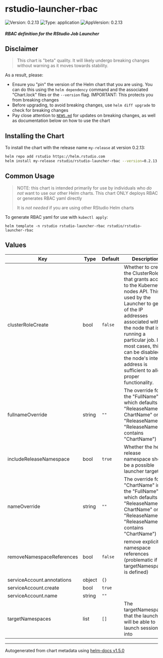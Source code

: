 # rstudio-launcher-rbac

![Version: 0.2.13](https://img.shields.io/badge/Version-0.2.13-informational?style=flat-square) ![Type: application](https://img.shields.io/badge/Type-application-informational?style=flat-square) ![AppVersion: 0.2.13](https://img.shields.io/badge/AppVersion-0.2.13-informational?style=flat-square)

#### _RBAC definition for the RStudio Job Launcher_

## Disclaimer

> This chart is "beta" quality. It will likely undergo
> breaking changes without warning as it moves towards stability.

As a result, please:
* Ensure you "pin" the version of the Helm chart that you are using. You can do
  this using the `helm dependency` command and the associated "Chart.lock" files
  or the `--version` flag. IMPORTANT: This protects you from breaking changes
* Before upgrading, to avoid breaking changes, use `helm diff upgrade` to check
  for breaking changes
* Pay close attention to [`NEWS.md`](./NEWS.md) for updates on breaking
  changes, as well as documentation below on how to use the chart

## Installing the Chart

To install the chart with the release name `my-release` at version 0.2.13:

```bash
helm repo add rstudio https://helm.rstudio.com
helm install my-release rstudio/rstudio-launcher-rbac --version=0.2.13
```

## Common Usage

> NOTE: this chart is intended primarily for use by individuals who _do not_
> want to use our other Helm charts. This chart ONLY deploys RBAC or generates RBAC yaml directly
>
> It is _not needed_ if you are using other RStudio Helm charts

To generate RBAC yaml for use with `kubectl apply`:
```
helm template -n rstudio rstudio-launcher-rbac rstudio/rstudio-launcher-rbac
```

## Values

| Key | Type | Default | Description |
|-----|------|---------|-------------|
| clusterRoleCreate | bool | `false` | Whether to create the ClusterRole that grants access to the Kubernetes nodes API. This is used by the Launcher to get all of the IP addresses associated with the node that is running a particular job. In most cases, this can be disabled as the node's internal address is sufficient to allow proper functionality. |
| fullnameOverride | string | `""` | The override for the "FullName" which defaults to "ReleaseName-ChartName" or "ReleaseName" (if "ReleaseName" contains "ChartName") |
| includeReleaseNamespace | bool | `true` | Whether the helm release namespace should be a possible launcher target |
| nameOverride | string | `""` | The override for "ChartName" in the "FullName" which defaults to "ReleaseName-ChartName" or "ReleaseName" (if "ReleaseName" contains "ChartName") |
| removeNamespaceReferences | bool | `false` | remove explicit namespace references (problematic if targetNamespaces is defined) |
| serviceAccount.annotations | object | `{}` |  |
| serviceAccount.create | bool | `true` |  |
| serviceAccount.name | string | `""` |  |
| targetNamespaces | list | `[]` | The targetNamespaces that the launcher will be able to launch sessions into |

----------------------------------------------
Autogenerated from chart metadata using [helm-docs v1.5.0](https://github.com/norwoodj/helm-docs/releases/v1.5.0)

